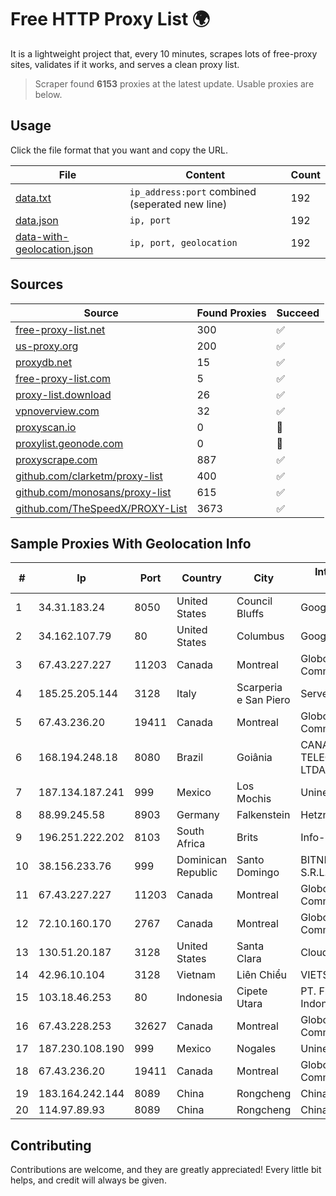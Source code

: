 
# Free HTTP Proxy List 🌍

It is a lightweight project that, every 10 minutes, scrapes lots of free-proxy sites, validates if it works, and serves a clean proxy list.


> Scraper found **6153** proxies at the latest update. Usable proxies are below.

## Usage

Click the file format that you want and copy the URL.


|File|Content|Count|
|----|-------|-----|
|[data.txt](https://raw.githubusercontent.com/themiralay/Proxy-List-World/master/data.txt)|`ip_address:port` combined (seperated new line)|192|
|[data.json](https://raw.githubusercontent.com/themiralay/Proxy-List-World/master/data.json)|`ip, port`|192|
|[data-with-geolocation.json](https://raw.githubusercontent.com/themiralay/Proxy-List-World/master/data-with-geolocation.json)|`ip, port, geolocation`|192|

## Sources

|Source|Found Proxies|Succeed|
|------|-------------|-------|
|[free-proxy-list.net](https://free-proxy-list.net)|300|✅|
|[us-proxy.org](https://www.us-proxy.org)|200|✅|
|[proxydb.net](http://proxydb.net)|15|✅|
|[free-proxy-list.com](https://free-proxy-list.com/?page=&port=&type%5B%5D=http&type%5B%5D=https&up_time=0&search=Search)|5|✅|
|[proxy-list.download](https://www.proxy-list.download/HTTP)|26|✅|
|[vpnoverview.com](https://vpnoverview.com/privacy/anonymous-browsing/free-proxy-servers)|32|✅|
|[proxyscan.io](https://www.proxyscan.io)|0|🚫|
|[proxylist.geonode.com](https://proxylist.geonode.com/api/proxy-list?limit=300&page=1&sort_by=lastChecked&sort_type=desc&protocols=http,https)|0|🚫|
|[proxyscrape.com](https://api.proxyscrape.com/v2/?request=displayproxies&protocol=http&timeout=10000&country=all&ssl=all&anonymity=all)|887|✅|
|[github.com/clarketm/proxy-list](https://raw.githubusercontent.com/clarketm/proxy-list/master/proxy-list-raw.txt)|400|✅|
|[github.com/monosans/proxy-list](https://raw.githubusercontent.com/monosans/proxy-list/main/proxies/http.txt)|615|✅|
|[github.com/TheSpeedX/PROXY-List](https://raw.githubusercontent.com/TheSpeedX/PROXY-List/master/http.txt)|3673|✅|


## Sample Proxies With Geolocation Info

|#|Ip|Port|Country|City|Internet Service Provider|
|-|--|----|-------|----|-------------------------|
|1|34.31.183.24|8050|United States|Council Bluffs|Google LLC|
|2|34.162.107.79|80|United States|Columbus|Google LLC|
|3|67.43.227.227|11203|Canada|Montreal|GloboTech Communications|
|4|185.25.205.144|3128|Italy|Scarperia e San Piero|Servereasy Italy|
|5|67.43.236.20|19411|Canada|Montreal|GloboTech Communications|
|6|168.194.248.18|8080|Brazil|Goiânia|CANAA TELECOMUNICAÇÕES LTDA - ME|
|7|187.134.187.241|999|Mexico|Los Mochis|Uninet S.A. de C.V.|
|8|88.99.245.58|8903|Germany|Falkenstein|Hetzner Online GmbH|
|9|196.251.222.202|8103|South Africa|Brits|Info-Gro (PTY) Ltd|
|10|38.156.233.76|999|Dominican Republic|Santo Domingo|BITNET DOMINICANA, S.R.L.|
|11|67.43.227.227|11203|Canada|Montreal|GloboTech Communications|
|12|72.10.160.170|2767|Canada|Montreal|GloboTech Communications|
|13|130.51.20.187|3128|United States|Santa Clara|Cloudfanatic.NET|
|14|42.96.10.104|3128|Vietnam|Liên Chiểu|VIETSERVER|
|15|103.18.46.253|80|Indonesia|Cipete Utara|PT. Fiber Networks Indonesia|
|16|67.43.228.253|32627|Canada|Montreal|GloboTech Communications|
|17|187.230.108.190|999|Mexico|Nogales|Uninet S.A. de C.V.|
|18|67.43.236.20|19411|Canada|Montreal|GloboTech Communications|
|19|183.164.242.144|8089|China|Rongcheng|Chinanet|
|20|114.97.89.93|8089|China|Rongcheng|Chinanet|



## Contributing

Contributions are welcome, and they are greatly appreciated! Every
little bit helps, and credit will always be given.

